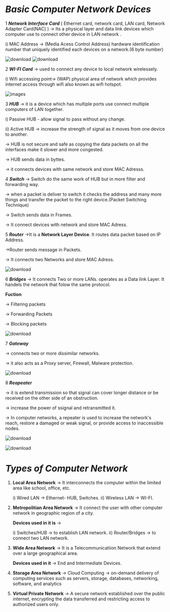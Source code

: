 # ***Basic Computer Network Devices*** 

1 ***Network Interface Card***
 ( Ethernet card, network card, LAN card, Network Adapter Card(NAC) )
  -> Its a physical layer and data link  devices which computer use to connect other device in LAN network .
  
   i) MAC Address -> (Media Acess Control Address) hardware identification number that uniquely identified each devices on a network.(6 byte number)

   ![download](https://github.com/whitesoul07/Computer-Networking/assets/165417316/ab298041-e634-4f98-8e2b-218114127f24)
   ![download](https://github.com/whitesoul07/Computer-Networking/assets/165417316/b60c02fb-50f2-4219-bde6-d9c9d1fa174d)

2 ***WI-FI Card***
-> used to connect any device to local network wirelessely.

 i) Wifi accessing point-> (WAP) physical area of network which provides internet access through wifi also known as wifi hotspot.

  ![images](https://github.com/whitesoul07/Computer-Networking/assets/165417316/2c9dc0e0-af04-4630-87e9-2953f8321744)

3 ***HUB***
-> it is a device which has multiple ports use connect multiple computers of LAN together.

 i) Passive HUB - allow signal to pass without any change.
 
 ii) Active HUB -> increase the strength of signal as it moves from one device to another.

 -> HUB is not secure and safe  as copying the data packets on all the interfaces make it slower and more congested.

 -> HUB sends data in byttes.

 -> it connects devices with same network and store MAC Adresss.

4 ***Switch***
-> Switch do the same work of HUB  but in more   filter and forwarding way.

-> when a packet is deliver to switch it checks the address and many more things and transfer the packet to the right device.(Packet Switching Technique)

-> Switch sends data in Frames.

-> It connect devices with network and store MAC Adress.

5 ***Router***
->It is a **Network Layer Device**. It routes data packet based on IP Address.

->Router sends message in Packets.

-> It connects two Networks and store MAC Adress.

   ![download](https://github.com/whitesoul07/Computer-Networking/assets/165417316/5f05b933-cb2a-461e-89f9-b33a84c8e301)

6 ***Bridges***
-> It connects Two or more LANs. operates as a Data link Layer. It handels the network that folow the same protocol.

  **Fuction**

  -> Filtering packets

  -> Forwarding Packets

  -> Blocking packets

  ![download](https://github.com/whitesoul07/Computer-Networking/assets/165417316/8f39b238-5ade-4b48-94f4-96c2752a6732)

7 ***Gateway***

-> connects two or more dissimilar networks.

-> it also acts as a Proxy server, Firewall, Malware protection.

   ![download](https://github.com/whitesoul07/Computer-Networking/assets/165417316/6ff868ef-5585-4843-ba39-b81ea85ddf21)


8 ***Reapeater***

-> it is extend transmission so that signal can cover longer distance or be received on the other side of an obstruction.

-> increase the power of ssignal and retransmitted it.

-> In computer networks, a repeater is used to increase the network's reach, restore a damaged or weak signal, or provide access to inaccessible nodes.   


   ![download](https://github.com/whitesoul07/Computer-Networking/assets/165417316/1faba62f-575e-47cc-8d7b-5f0493ef7517)

   ![download](https://github.com/whitesoul07/Computer-Networking/assets/165417316/a611e5ea-bf00-406d-8ee2-aeffe213c067)

   
# ***Types of Computer Network***

1) **Local Area Network** -> It interconnects  the computer within the limited area like school, office, etc.

   i) Wired LAN -> Ethernet- HUB, Switches.
   ii) Wireless LAN -> WI-FI.

2) **Metropolitian Area Network** -> It connect the user with other computer network in geographic region of a city.

    **Devices used in it is** ->

      i) Switches/HUB -> to establish LAN network.
      ii) Router/Bridges -> to connect two LAN network.

 3) **Wide Area Network**  -> It is a Telecommunicatiion Network that extend over a large geographical area.

    **Devices used in it** -> End and Intermediate Devices.

 4) **Storage  Area Network** -> Cloud Computing ->  on-demand delivery of computing services such as servers, storage, databases, networking, software, and analytics
 5) **Virtual  Private Network** ->  A secure network established over the public internet, encrypting the data transferred and restricting access to authorized users only.
